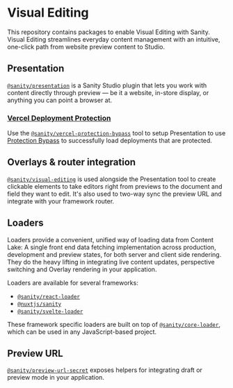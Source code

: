 # Visual Editing

This repository contains packages to enable Visual Editing with Sanity. Visual Editing streamlines everyday content management with an intuitive, one-click path from website preview content to Studio.

## Presentation

[`@sanity/presentation`](./packages/presentation/README.md) is a Sanity Studio plugin that lets you work with content directly through preview — be it a website, in-store display, or anything you can point a browser at.

### [Vercel Deployment Protection](https://vercel.com/docs/security/deployment-protection)

Use the [`@sanity/vercel-protection-bypass`](./packages/vercel-protection-bypass) tool to setup Presentation to use [Protection Bypass](https://vercel.com/docs/security/deployment-protection/methods-to-bypass-deployment-protection/protection-bypass-automation#protection-bypass-for-automation) to successfully load deployments that are protected.

## Overlays & router integration

[`@sanity/visual-editing`](./packages/visual-editing/README.md) is used alongside the Presentation tool to create clickable elements to take editors right from previews to the document and field they want to edit. It's also used to two-way sync the preview URL and integrate with your framework router.

## Loaders

Loaders provide a convenient, unified way of loading data from Content Lake: A single front end data fetching implementation across production, development and preview states, for both server and client side rendering. They do the heavy lifting in integrating live content updates, perspective switching and Overlay rendering in your application.

Loaders are available for several frameworks:

- [`@sanity/react-loader`](./packages/react-loader/README.md)
- [`@nuxtjs/sanity`](https://sanity.nuxtjs.org/getting-started/visual-editing/)
- [`@sanity/svelte-loader`](./packages/svelte-loader/README.md)

These framework specific loaders are built on top of [`@sanity/core-loader`](./packages/core-loader/README.md), which can be used in any JavaScript-based project.

## Preview URL

[`@sanity/preview-url-secret`](./packages/preview-url-secret/README.md) exposes helpers for integrating draft or preview mode in your application.
